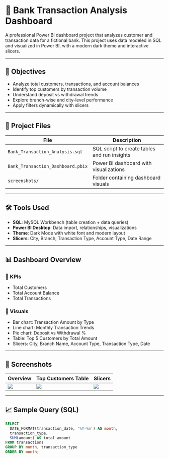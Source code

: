 # 💼 Bank Transaction Analysis Dashboard

A professional Power BI dashboard project that analyzes customer and transaction data for a fictional bank. This project uses data modeled in SQL and visualized in Power BI, with a modern dark theme and interactive slicers.

---

## 📌 Objectives
- Analyze total customers, transactions, and account balances
- Identify top customers by transaction volume
- Understand deposit vs withdrawal trends
- Explore branch-wise and city-level performance
- Apply filters dynamically with slicers

---

## 📁 Project Files
| File | Description |
|------|-------------|
| `Bank_Transaction_Analysis.sql` | SQL script to create tables and run insights |
| `Bank_Transaction_Dashboard.pbix` | Power BI dashboard with visualizations |
| `screenshots/` | Folder containing dashboard visuals |

---

## 🛠️ Tools Used
- **SQL**: MySQL Workbench (table creation + data queries)
- **Power BI Desktop**: Data import, relationships, visualizations
- **Theme**: Dark Mode with white font and modern layout
- **Slicers**: City, Branch, Transaction Type, Account Type, Date Range

---

## 📊 Dashboard Overview

### 🔹 KPIs
- Total Customers
- Total Account Balance
- Total Transactions

### 🔹 Visuals
- Bar chart: Transaction Amount by Type
- Line chart: Monthly Transaction Trends
- Pie chart: Deposit vs Withdrawal %
- Table: Top 5 Customers by Total Amount
- Slicers: City, Branch Name, Account Type, Transaction Type, Date

---

## 📸 Screenshots

| Overview | Top Customers Table | Slicers |
|----------|----------------------|----------|
| ![](screenshots/dashboard_overview.png) | ![](screenshots/top_customers_table.png) | ![](screenshots/slicers_dark_theme.png) |

---

## 📈 Sample Query (SQL)
```sql
SELECT
  DATE_FORMAT(transaction_date, '%Y-%m') AS month,
  transaction_type,
  SUM(amount) AS total_amount
FROM transactions
GROUP BY month, transaction_type
ORDER BY month;
